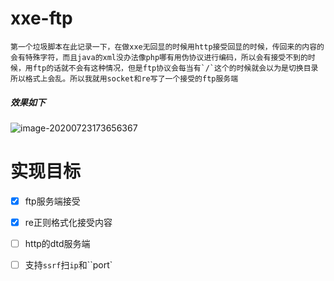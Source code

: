 # xxe-ftp

    第一个垃圾脚本在此记录一下，在做xxe无回显的时候用http接受回显的时候，传回来的内容的会有特殊字符，而且java的xml没办法像php哪有用伪协议进行编码，所以会有接受不到的时候，用ftp的话就不会有这种情况，但是ftp协议会每当有`/`这个的时候就会以为是切换目录所以格式上会乱。所以我就用socket和re写了一个接受的ftp服务端



##### 效果如下

 ![image-20200723173656367](http://47.93.27.54/images/2020/07/23/image-20200723173656367.png)



# 实现目标

- [x] ftp服务端接受
- [x] re正则格式化接受内容
- [ ] http的dtd服务端
- [ ] 支持`ssrf`扫`ip`和``port`



